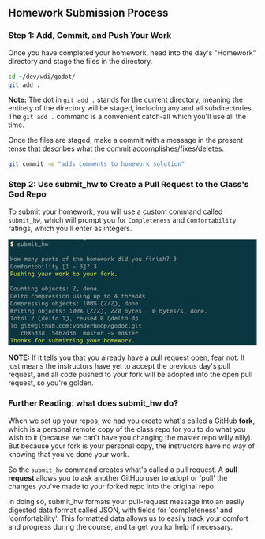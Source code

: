 ## Homework Submission Process

### Step 1: Add, Commit, and Push Your Work
Once you have completed your homework, head into the day's "Homework" directory and stage the files in the directory.

```bash
cd ~/dev/wdi/godot/
git add .
```
__Note:__ The dot in `git add .` stands for the current directory, meaning the entirety of the directory will be staged, including any and all subdirectories. The `git add .` command is a convenient catch-all which you'll use all the time.

Once the files are staged, make a commit with a message in the present tense that describes what the commit accomplishes/fixes/deletes.

```bash
git commit -m "adds comments to homework solution"
```

### Step 2: Use submit_hw to Create a Pull Request to the Class's God Repo

To submit your homework, you will use a custom command called `submit_hw`, which will prompt you for `Completeness` and `Comfortability` ratings, which you'll enter as integers.

![image](./screenshots/submit_hw.png)

__NOTE:__ If it tells you that you already have a pull request open, fear not. It just means the instructors have yet to accept the previous day's pull request, and all code pushed to your fork will be adopted into the open pull request, so you're golden.

### Further Reading: what does submit_hw do?

When we set up your repos, we had you create what's called a GitHub __fork__, which is a personal remote copy of the class repo for you to do what you wish to it (because we can't have you changing the master repo willy nilly). But because your fork is your personal copy, the instructors have no way of knowing that you've done your work.

So the `submit_hw` command creates what's called a pull request. A __pull request__ allows you to ask another GitHub user to adopt or 'pull' the changes you've made to your forked repo into the original repo.

In doing so, submit_hw formats your pull-request message into an easily digested data format called JSON, with fields for 'completeness' and 'comfortability'. This formatted data allows us to easily track your comfort and progress during the course, and target you for help if necessary.
